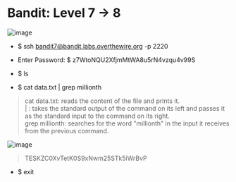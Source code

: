 # Bandit: Level 7 -> 8

![image](https://github.com/zkbyqd/Write-ups/assets/90260119/ed5b38fc-b59d-4fe1-9361-4ab4d6f13bde)

- $ ssh bandit7@bandit.labs.overthewire.org -p 2220
  
- Enter Password: $ z7WtoNQU2XfjmMtWA8u5rN4vzqu4v99S

- $ ls

- $ cat data.txt | grep millionth

> cat data.txt: reads the content of the file and prints it. \
> | : takes the standard output of the command on its left and passes it as the standard input to the command on its right. \
> grep millionth: searches for the word "millionth" in the input it receives from the previous command.

![image](https://github.com/zkbyqd/Write-ups/assets/90260119/b6855548-699b-463d-90fd-ebdca7f5864a)

> TESKZC0XvTetK0S9xNwm25STk5iWrBvP

- $ exit
